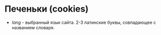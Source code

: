 # Печеньки (cookies)
- *lang* - выбранный язык сайта. 2-3 латинские буквы, совпадающее с названием словаря.